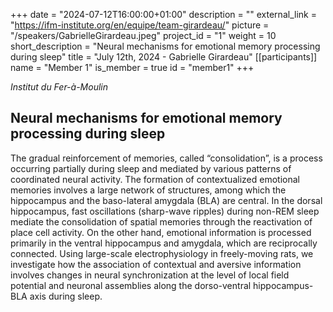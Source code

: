 +++
date = "2024-07-12T16:00:00+01:00"
description = ""
external_link = "https://ifm-institute.org/en/equipe/team-girardeau/"
picture = "/speakers/GabrielleGirardeau.jpeg"
project_id = "1"
weight = 10
short_description = "Neural mechanisms for emotional memory processing during sleep"
title = "July 12th, 2024 - Gabrielle Girardeau"
[[participants]]
    name = "Member 1"
    is_member = true
    id = "member1"
+++

_Institut du Fer-à-Moulin_

## Neural mechanisms for emotional memory processing during sleep

The gradual reinforcement of memories, called “consolidation”, is a process occurring partially during sleep and mediated by various patterns of coordinated neural activity. The formation of contextualized emotional memories involves a large network of structures, among which the hippocampus and the baso-lateral amygdala (BLA) are central. In the dorsal hippocampus, fast oscillations (sharp-wave ripples) during non-REM sleep mediate the consolidation of spatial memories through the reactivation of place cell activity. On the other hand, emotional information is processed primarily in the ventral hippocampus and amygdala, which are reciprocally connected. Using large-scale electrophysiology in freely-moving rats, we investigate how the association of contextual and aversive information involves changes in neural synchronization at the level of local field potential and neuronal assemblies along the dorso-ventral hippocampus-BLA axis during sleep.
